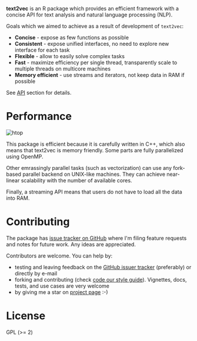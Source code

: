 **text2vec** is an R package which provides an efficient framework with a concise API for text analysis and natural language processing (NLP). 

Goals which we aimed to achieve as a result of development of `text2vec`:

* **Concise** - expose as few functions as possible
* **Consistent** - expose unified interfaces, no need to explore new interface for each task
* **Flexible** - allow to easily solve complex tasks
* **Fast** - maximize efficiency per single thread, transparently scale to multiple threads on multicore machines
* **Memory efficient** - use streams and iterators, not keep data in RAM if possible

See [API](http://text2vec.org/api.html) section for details.

# Performance

![htop](http://text2vec.org/images/htop.png)

This package is efficient because it is carefully written in C++, which also means that text2vec is memory friendly. Some parts are fully parallelized using OpenMP. 

Other emrassingly parallel tasks (such as vectorization) can use any fork-based parallel backend on UNIX-like machines. They can achieve near-linear scalability with the number of available cores. 

Finally, a streaming API means that  users do not have to load all the data into RAM. 


# Contributing

The package has [issue tracker on GitHub](https://github.com/dselivanov/text2vec/issues) where I'm filing feature requests and notes for future work. Any ideas are appreciated.

Contributors are welcome. You can help by: 

- testing and leaving feedback on the [GitHub issuer tracker](https://github.com/dselivanov/text2vec/issues) (preferably) or directly by e-mail
- forking and contributing (check [code our style guide](https://github.com/dselivanov/text2vec/wiki/Code-style-guide)). Vignettes, docs, tests, and use cases are very welcome
- by giving me a star on [project page](https://github.com/dselivanov/text2vec) :-)

# License

GPL (>= 2)

